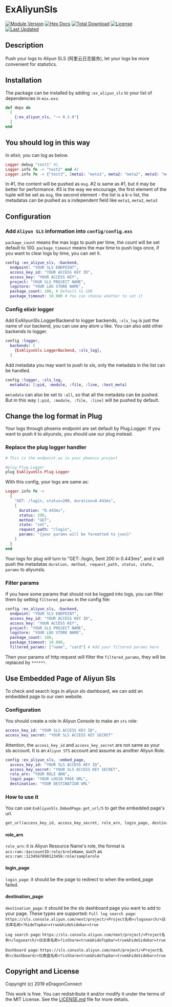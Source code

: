 # ExAliyunSls

[![Module Version](https://img.shields.io/hexpm/v/ex_aliyun_sls.svg)](https://hex.pm/packages/ex_aliyun_sls)
[![Hex Docs](https://img.shields.io/badge/hex-docs-lightgreen.svg)](https://hexdocs.pm/ex_aliyun_sls/)
[![Total Download](https://img.shields.io/hexpm/dt/ex_aliyun_sls.svg)](https://hex.pm/packages/ex_aliyun_sls)
[![License](https://img.shields.io/hexpm/l/ex_aliyun_sls.svg)](https://github.com/edragonconnect/ex_aliyun_sls/blob/master/LICENSE.md)
[![Last Updated](https://img.shields.io/github/last-commit/edragonconnect/ex_aliyun_sls.svg)](https://github.com/edragonconnect/ex_aliyun_sls/commits/master)

## Description

Push your logs to Aliyun SLS (阿里云日志服务), let your logs be more convenient for statistics.

## Installation

The package can be installed by adding `:ex_aliyun_sls` to your list of
dependencies in `mix.exs`:

```elixir
def deps do
  [
    {:ex_aliyun_sls, "~> 0.3.0"}
  ]
end
```

## You should log in this way
In elixir, you can log as below.
```elixir
Logger.debug "test1" #1
Logger.info fn -> "test2" end #2
Logger.info fn -> {"test3", [meta1: "meta1", meta2: "meta2", meta3: "meta3"]} end #3
```
In #1, the content will be pushed as `msg`. #2 is same as #1, but it may be better for performance. #3 is the way we encourage, the first element of the tuple will be set as `msg`, the second element - the list is a k-v list, the metadatas can be pushed as a independent field like `meta1`, `meta2`, `meta3`

## Configuration

### Add `Aliyun SLS` information into `config/config.exs`

`package_count` means the max logs to push per time, the count will be set default to 100. `package_timeout` means the max time to push logs once, if you want to clear logs by time, you can set it.

```elixir
config :ex_aliyun_sls, :backend,
  endpoint: "YOUR SLS ENDPOINT",
  access_key_id: "YOUR ACCESS KEY ID",
  access_key: "YOUR ACCESS KEY",
  project: "YOUR SLS PROJECT NAME",
  logstore: "YOUR LOG STORE NAME",
  package_count: 100, # Default to 100
  package_timeout: 10_000 # You can choose whether to set it
```

### Config elixir logger

Add ExAliyunSls.LoggerBackend to logger backends, `:sls_log` is just the name of our backend, you can use any atom u like. You can also add other backends to logger.

```elixir
config :logger,
  backends: [
    {ExAliyunSls.LoggerBackend, :sls_log},
  ]
```
Add metadata you may want to push to sls, only the metadata in the list can be handled.

```elixir
config :logger, :sls_log,
  metadata: [:pid, :module, :file, :line, :test_meta]
```
`metadata` can also be set to `:all`, so that all the metadata can be pushed. But in this way `[:pid, :module, :file, :line]` will be pushed by default.

## Change the log format in Plug

Your logs through phoenix endpoint are set default by Plug.Logger. If you want to push it to aliyunsls, you should use our plug instead.

### Replace the plug logger handler

```elixir
# This is the endpoint.ex in your phoenix project

#plug Plug.Logger
plug ExAliyunSls.Plug.Logger
```

With this config, your logs are same as:

```elixir
Logger.info fn ->
  {
    "GET: /login, status=200, duration=0.443ms",
    [
      duration: "0.443ms",
      status: 200,
      method: "GET",
      state: "set",
      request_path: "/login",
      params: "{your params will be formatted to json}"
    ]
  }
end
```

Your logs for plug will turn to "GET: /login, Sent 200 in 0.443ms", and it will push the metadatas `duration, method, request_path, status, state, params` to aliyunsls.


### Filter params

If you have some params that should not be logged into logs, you can filter them by setting `filtered_params` in the config file:

```elixir
config :ex_aliyun_sls, :backend,
  endpoint: "YOUR SLS ENDPOINT",
  access_key_id: "YOUR ACCESS KEY ID",
  access_key: "YOUR ACCESS KEY",
  project: "YOUR SLS PROJECT NAME",
  logstore: "YOUR LOG STORE NAME",
  package_count: 100,
  package_timeout: 10_000,
  filtered_params: ["name", "card"] # Add your filtered params here
```

Then your params of http request will filter the `filtered_params`, they will be replaced by `******`.

## Use Embedded Page of Aliyun Sls

To check and search logs in aliyun sls dashboard, we can add an embedded page to our own website.

### Configuration

You should create a role in Aliyun Console to make an `sts` role:

```elixir
access_key_id: "YOUR SLS ACCESS KEY ID",
access_key_secret: "YOUR SLS ACCESS KEY SECRET"
```

Attention, the `access_key_id` and `access_key_secret` are not same as your sls account. It is an `Aliyun STS` account and assume as another Aliyun Role.

```elixir
config :ex_aliyun_sls, :embed_page,
  access_key_id: "YOUR SLS ACCESS KEY ID",
  access_key_secret: "YOUR SLS ACCESS KEY SECRET",
  role_arn: "YOUR ROLE ARN",
  login_page: "YOUR LOGIN PAGE URL",
  destination: "YOUR DESTINATION URL"
```

### How to use it

You can use `ExAliyunSls.EmbedPage.get_url/5` to get the embedded page's url.

```elixir
get_url(access_key_id, access_key_secret, role_arn, login_page, destination_page, duration_seconds \\ 3600, role_session_name \\ "default")
```

#### role_arn

`role_arn`: it is Aliyun Resource Name's role, the format is `acs:ram::$accountID:role/$roleName`, such as `acs:ram::1234567890123456:role/samplerole`

#### login_page

`login_page`: it should be the page to redirect to when the embed_page failed.

#### destination_page

`destination_page`: it should be the sls dashboard page you want to add to your page. These types are supported:
`Full log search page`: `https://sls.console.aliyun.com/next/project/<Project名称>/logsearch/<日志库名称>?hideTopbar=true&hideSidebar=true`

`Log search page`: `https://sls.console.aliyun.com/next/project/<Project名称>/logsearch/<日志库名称>?isShare=true&hideTopbar=true&hideSidebar=true`

`Dashboard page`: `https://sls.console.aliyun.com/next/project/<Project名称>/dashboard/<仪表盘名称>?isShare=true&hideTopbar=true&hideSidebar=true`

## Copyright and License

Copyright (c) 2019 eDragonConnect

This work is free. You can redistribute it and/or modify it under the
terms of the MIT License. See the [LICENSE.md](./LICENSE.md) file for more details.
